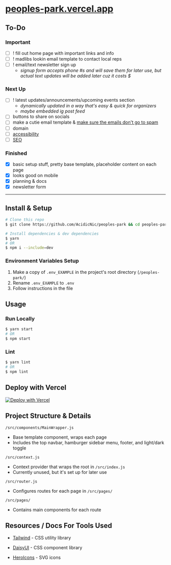 # [peoples-park.vercel.app](https://peoples-park.vercel.app/)

## To-Do

### Important

- [ ] ! fill out home page with important links and info
- [ ] ! madlibs lookin email template to contact local reps
- [ ] ! email/text newsletter sign up
  - *signup form accepts phone #s and will save them for later use, but actual text updates will be added later cuz it costs $*

### Next Up

- [ ] ! latest updates/announcements/upcoming events section
  - *dynamically updated in a way that's easy & quick for organizers*
  - *maybe embedded ig post feed*
- [ ] buttons to share on socials
- [ ] make a cutie email template & [make sure the emails don't go to spam](https://www.mail-tester.com/)
- [ ] domain
- [ ] [accessibility](https://accessibe.com/accessscan)
- [ ] [SEO](https://www.seobility.net/en/seocheck/)

### Finished

- [x] basic setup stuff, pretty base template, placeholder content on each page
- [x] looks good on mobile
- [x] planning & docs
- [x] newsletter form

---

## Install & Setup

```bash
# Clone this repo
$ git clone https://github.com/AcidicNic/peoples-park && cd peoples-park

# Install dependencies & dev dependencies
$ yarn
# OR
$ npm i --include=dev
```

### Environment Variables Setup

1. Make a copy of `.env_EXAMPLE` in the project's root directory (`/peoples-park/`)
2. Rename `.env_EXAMPLE` to `.env`
3. Follow instructions in the file

## Usage

### Run Locally

```bash
$ yarn start 
# OR
$ npm start 
```

### Lint

```bash
$ yarn lint 
# OR
$ npm lint 
```

## Deploy with Vercel

<!-- TODO: add mailchimp api key field to env vars -->
[![Deploy with Vercel](https://vercel.com/button)](https://vercel.com/new/clone?repository-url=https%3A%2F%2Fgithub.com%2FAcidicNic%2Fpeoples-park)

## Project Structure & Details

`/src/components/MainWrapper.js`

* Base template component, wraps each page
* Includes the top navbar, hamburger sidebar menu, footer, and light/dark toggle

`/src/context.js`

* Context provider that wraps the root in `/src/index.js`
* Currently unused, but it's set up for later use

`/src/router.js`

* Configures routes for each page in `/src/pages/`

`/src/pages/`

* Contains main components for each route

## Resources / Docs For Tools Used

* [Tailwind](https://tailwindcss.com/) - CSS utility library

* [DaisyUI](https://daisyui.com/components/) - CSS component library

* [HeroIcons](https://heroicons.com/) - SVG icons
